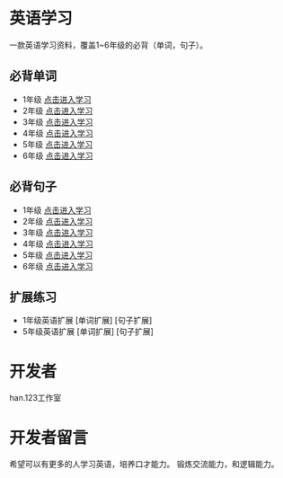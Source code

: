 # 英语学习
一款英语学习资料，覆盖1~6年级的必背（单词，句子）。
## 必背单词
- 1年级 [点击进入学习]()
- 2年级 [点击进入学习]()
- 3年级 [点击进入学习]()
- 4年级 [点击进入学习]()
- 5年级 [点击进入学习]()
- 6年级 [点击进入学习]()
## 必背句子
- 1年级 [点击进入学习]()
- 2年级 [点击进入学习]()
- 3年级 [点击进入学习]()
- 4年级 [点击进入学习]()
- 5年级 [点击进入学习]()
- 6年级 [点击进入学习]()
## 扩展练习
- 1年级英语扩展
[单词扩展]
[句子扩展]
- 5年级英语扩展
[单词扩展]
[句子扩展]
# 开发者
han.123工作室
# 开发者留言
希望可以有更多的人学习英语，培养口才能力。
锻炼交流能力，和逻辑能力。

